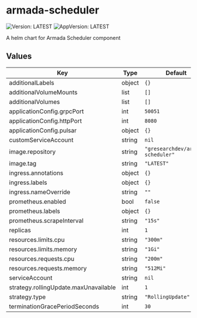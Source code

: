 # armada-scheduler

![Version: LATEST](https://img.shields.io/badge/Version-LATEST-informational?style=flat-square) ![AppVersion: LATEST](https://img.shields.io/badge/AppVersion-LATEST-informational?style=flat-square)

A helm chart for Armada Scheduler component

## Values

| Key | Type | Default | Description |
|-----|------|---------|-------------|
| additionalLabels | object | `{}` |  |
| additionalVolumeMounts | list | `[]` |  |
| additionalVolumes | list | `[]` |  |
| applicationConfig.grpcPort | int | `50051` |  |
| applicationConfig.httpPort | int | `8080` |  |
| applicationConfig.pulsar | object | `{}` |  |
| customServiceAccount | string | `nil` |  |
| image.repository | string | `"gresearchdev/armada-scheduler"` |  |
| image.tag | string | `"LATEST"` |  |
| ingress.annotations | object | `{}` |  |
| ingress.labels | object | `{}` |  |
| ingress.nameOverride | string | `""` |  |
| prometheus.enabled | bool | `false` |  |
| prometheus.labels | object | `{}` |  |
| prometheus.scrapeInterval | string | `"15s"` |  |
| replicas | int | `1` |  |
| resources.limits.cpu | string | `"300m"` |  |
| resources.limits.memory | string | `"1Gi"` |  |
| resources.requests.cpu | string | `"200m"` |  |
| resources.requests.memory | string | `"512Mi"` |  |
| serviceAccount | string | `nil` |  |
| strategy.rollingUpdate.maxUnavailable | int | `1` |  |
| strategy.type | string | `"RollingUpdate"` |  |
| terminationGracePeriodSeconds | int | `30` |  |


